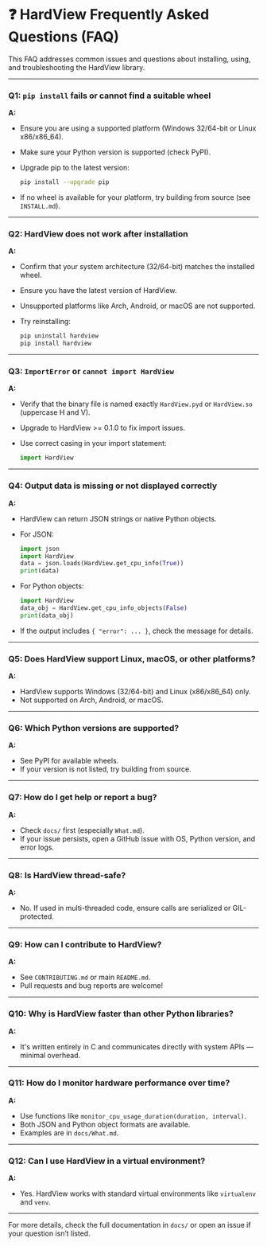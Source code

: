 # ❓ HardView Frequently Asked Questions (FAQ)

This FAQ addresses common issues and questions about installing, using, and troubleshooting the HardView library.

---

### Q1: `pip install` fails or cannot find a suitable wheel

**A:**

* Ensure you are using a supported platform (Windows 32/64-bit or Linux x86/x86\_64).
* Make sure your Python version is supported (check PyPI).
* Upgrade pip to the latest version:

  ```bash
  pip install --upgrade pip
  ```
* If no wheel is available for your platform, try building from source (see `INSTALL.md`).

---

### Q2: HardView does not work after installation

**A:**

* Confirm that your system architecture (32/64-bit) matches the installed wheel.
* Ensure you have the latest version of HardView.
* Unsupported platforms like Arch, Android, or macOS are not supported.
* Try reinstalling:

  ```bash
  pip uninstall hardview
  pip install hardview
  ```

---

### Q3: `ImportError` or `cannot import HardView`

**A:**

* Verify that the binary file is named exactly `HardView.pyd` or `HardView.so` (uppercase H and V).
* Upgrade to HardView >= 0.1.0 to fix import issues.
* Use correct casing in your import statement:

  ```python
  import HardView
  ```

---

### Q4: Output data is missing or not displayed correctly

**A:**

* HardView can return JSON strings or native Python objects.
* For JSON:

  ```python
  import json
  import HardView
  data = json.loads(HardView.get_cpu_info(True))
  print(data)
  ```
* For Python objects:

  ```python
  import HardView
  data_obj = HardView.get_cpu_info_objects(False)
  print(data_obj)
  ```
* If the output includes `{ "error": ... }`, check the message for details.

---

### Q5: Does HardView support Linux, macOS, or other platforms?

**A:**

* HardView supports Windows (32/64-bit) and Linux (x86/x86\_64) only.
* Not supported on Arch, Android, or macOS.

---

### Q6: Which Python versions are supported?

**A:**

* See PyPI for available wheels.
* If your version is not listed, try building from source.

---

### Q7: How do I get help or report a bug?

**A:**

* Check `docs/` first (especially `What.md`).
* If your issue persists, open a GitHub issue with OS, Python version, and error logs.

---

### Q8: Is HardView thread-safe?

**A:**

* No. If used in multi-threaded code, ensure calls are serialized or GIL-protected.

---

### Q9: How can I contribute to HardView?

**A:**

* See `CONTRIBUTING.md` or main `README.md`.
* Pull requests and bug reports are welcome!

---

### Q10: Why is HardView faster than other Python libraries?

**A:**

* It's written entirely in C and communicates directly with system APIs — minimal overhead.

---

### Q11: How do I monitor hardware performance over time?

**A:**

* Use functions like `monitor_cpu_usage_duration(duration, interval)`.
* Both JSON and Python object formats are available.
* Examples are in `docs/What.md`.

---

### Q12: Can I use HardView in a virtual environment?

**A:**

* Yes. HardView works with standard virtual environments like `virtualenv` and `venv`.

---

For more details, check the full documentation in `docs/` or open an issue if your question isn’t listed.
